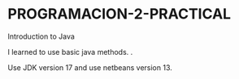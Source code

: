 # PROGRAMACION-2-PRACTICAL
Introduction to Java

I learned to use basic java methods. .

Use JDK version 17 and use netbeans version 13.
